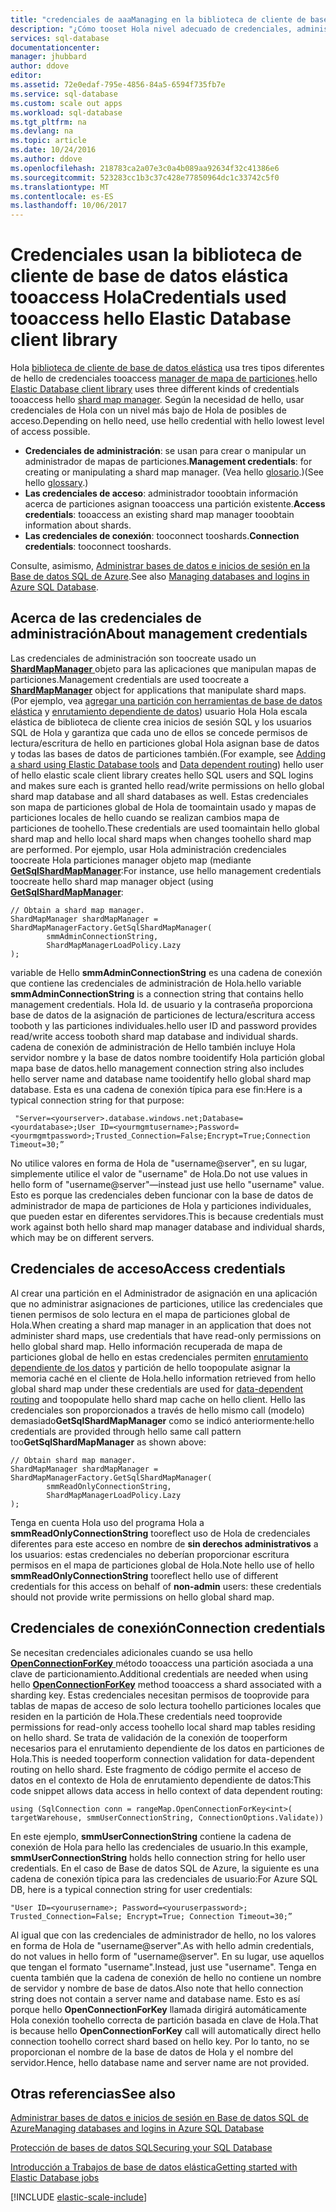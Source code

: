 ```yaml
---
title: "credenciales de aaaManaging en la biblioteca de cliente de base de datos elástica Hola | Documentos de Microsoft"
description: "¿Cómo tooset Hola nivel adecuado de credenciales, administrador solo tooread, para las aplicaciones de base de datos elástica"
services: sql-database
documentationcenter: 
manager: jhubbard
author: ddove
editor: 
ms.assetid: 72e0edaf-795e-4856-84a5-6594f735fb7e
ms.service: sql-database
ms.custom: scale out apps
ms.workload: sql-database
ms.tgt_pltfrm: na
ms.devlang: na
ms.topic: article
ms.date: 10/24/2016
ms.author: ddove
ms.openlocfilehash: 218783ca2a07e3c0a4b089aa92634f32c41386e6
ms.sourcegitcommit: 523283cc1b3c37c428e77850964dc1c33742c5f0
ms.translationtype: MT
ms.contentlocale: es-ES
ms.lasthandoff: 10/06/2017
---
```

# <a name="credentials-used-tooaccess-hello-elastic-database-client-library"></a><span data-ttu-id="c5538-103">Credenciales usan la biblioteca de cliente de base de datos elástica tooaccess Hola</span><span class="sxs-lookup"><span data-stu-id="c5538-103">Credentials used tooaccess hello Elastic Database client library</span></span>
<span data-ttu-id="c5538-104">Hola [biblioteca de cliente de base de datos elástica](http://www.nuget.org/packages/Microsoft.Azure.SqlDatabase.ElasticScale.Client/) usa tres tipos diferentes de hello de credenciales tooaccess [manager de mapa de particiones](sql-database-elastic-scale-shard-map-management.md).</span><span class="sxs-lookup"><span data-stu-id="c5538-104">hello [Elastic Database client library](http://www.nuget.org/packages/Microsoft.Azure.SqlDatabase.ElasticScale.Client/) uses three different kinds  of credentials tooaccess hello [shard map manager](sql-database-elastic-scale-shard-map-management.md).</span></span> <span data-ttu-id="c5538-105">Según la necesidad de hello, usar credenciales de Hola con un nivel más bajo de Hola de posibles de acceso.</span><span class="sxs-lookup"><span data-stu-id="c5538-105">Depending on hello need, use hello credential with  hello lowest level of access possible.</span></span>

* <span data-ttu-id="c5538-106">**Credenciales de administración**: se usan para crear o manipular un administrador de mapas de particiones.</span><span class="sxs-lookup"><span data-stu-id="c5538-106">**Management credentials**: for creating or manipulating a shard map manager.</span></span> <span data-ttu-id="c5538-107">(Vea hello [glosario](sql-database-elastic-scale-glossary.md).)</span><span class="sxs-lookup"><span data-stu-id="c5538-107">(See hello [glossary](sql-database-elastic-scale-glossary.md).)</span></span> 
* <span data-ttu-id="c5538-108">**Las credenciales de acceso**: administrador tooobtain información acerca de particiones asignan tooaccess una partición existente.</span><span class="sxs-lookup"><span data-stu-id="c5538-108">**Access credentials**: tooaccess an existing shard map manager tooobtain information about shards.</span></span>
* <span data-ttu-id="c5538-109">**Las credenciales de conexión**: tooconnect tooshards.</span><span class="sxs-lookup"><span data-stu-id="c5538-109">**Connection credentials**: tooconnect tooshards.</span></span> 

<span data-ttu-id="c5538-110">Consulte, asimismo, [Administrar bases de datos e inicios de sesión en la Base de datos SQL de Azure](sql-database-manage-logins.md).</span><span class="sxs-lookup"><span data-stu-id="c5538-110">See also [Managing databases and logins in Azure SQL Database](sql-database-manage-logins.md).</span></span> 

## <a name="about-management-credentials"></a><span data-ttu-id="c5538-111">Acerca de las credenciales de administración</span><span class="sxs-lookup"><span data-stu-id="c5538-111">About management credentials</span></span>
<span data-ttu-id="c5538-112">Las credenciales de administración son toocreate usado un [ **ShardMapManager** ](https://msdn.microsoft.com/library/azure/microsoft.azure.sqldatabase.elasticscale.shardmanagement.shardmapmanager.aspx) objeto para las aplicaciones que manipulan mapas de particiones.</span><span class="sxs-lookup"><span data-stu-id="c5538-112">Management credentials are used toocreate a [**ShardMapManager**](https://msdn.microsoft.com/library/azure/microsoft.azure.sqldatabase.elasticscale.shardmanagement.shardmapmanager.aspx) object for applications that manipulate shard maps.</span></span> <span data-ttu-id="c5538-113">(Por ejemplo, vea [agregar una partición con herramientas de base de datos elástica](sql-database-elastic-scale-add-a-shard.md) y [enrutamiento dependiente de datos](sql-database-elastic-scale-data-dependent-routing.md)) usuario Hola Hola escala elástica de biblioteca de cliente crea inicios de sesión SQL y los usuarios SQL de Hola y garantiza que cada uno de ellos se concede permisos de lectura/escritura de hello en particiones global Hola asignan base de datos y todas las bases de datos de particiones también.</span><span class="sxs-lookup"><span data-stu-id="c5538-113">(For example, see [Adding a shard using Elastic Database tools](sql-database-elastic-scale-add-a-shard.md) and [Data dependent routing](sql-database-elastic-scale-data-dependent-routing.md)) hello user of hello elastic scale client library creates hello SQL users and SQL logins and makes sure each is granted hello read/write permissions on hello global shard map database and all shard databases as well.</span></span> <span data-ttu-id="c5538-114">Estas credenciales son mapa de particiones global de Hola de toomaintain usado y mapas de particiones locales de hello cuando se realizan cambios mapa de particiones de toohello.</span><span class="sxs-lookup"><span data-stu-id="c5538-114">These credentials are used toomaintain hello global shard map and hello local shard maps when changes toohello shard map are performed.</span></span> <span data-ttu-id="c5538-115">Por ejemplo, usar Hola administración credenciales toocreate Hola particiones manager objeto map (mediante [ **GetSqlShardMapManager**](https://msdn.microsoft.com/library/azure/microsoft.azure.sqldatabase.elasticscale.shardmanagement.shardmapmanagerfactory.getsqlshardmapmanager.aspx):</span><span class="sxs-lookup"><span data-stu-id="c5538-115">For instance, use hello management credentials toocreate hello shard map manager object (using [**GetSqlShardMapManager**](https://msdn.microsoft.com/library/azure/microsoft.azure.sqldatabase.elasticscale.shardmanagement.shardmapmanagerfactory.getsqlshardmapmanager.aspx):</span></span> 

    // Obtain a shard map manager. 
    ShardMapManager shardMapManager = ShardMapManagerFactory.GetSqlShardMapManager( 
            smmAdminConnectionString, 
            ShardMapManagerLoadPolicy.Lazy 
    ); 

<span data-ttu-id="c5538-116">variable de Hello **smmAdminConnectionString** es una cadena de conexión que contiene las credenciales de administración de Hola.</span><span class="sxs-lookup"><span data-stu-id="c5538-116">hello variable **smmAdminConnectionString** is a connection string that contains hello management credentials.</span></span> <span data-ttu-id="c5538-117">Hola Id. de usuario y la contraseña proporciona base de datos de la asignación de particiones de lectura/escritura access tooboth y las particiones individuales.</span><span class="sxs-lookup"><span data-stu-id="c5538-117">hello user ID and password provides read/write access tooboth shard map database and individual shards.</span></span> <span data-ttu-id="c5538-118">cadena de conexión de administración de Hello también incluye Hola servidor nombre y la base de datos nombre tooidentify Hola partición global mapa base de datos.</span><span class="sxs-lookup"><span data-stu-id="c5538-118">hello management connection string also includes hello server name and database name tooidentify hello global shard map database.</span></span> <span data-ttu-id="c5538-119">Esta es una cadena de conexión típica para ese fin:</span><span class="sxs-lookup"><span data-stu-id="c5538-119">Here is a typical connection string for that purpose:</span></span>

     "Server=<yourserver>.database.windows.net;Database=<yourdatabase>;User ID=<yourmgmtusername>;Password=<yourmgmtpassword>;Trusted_Connection=False;Encrypt=True;Connection Timeout=30;” 

<span data-ttu-id="c5538-120">No utilice valores en forma de Hola de "username@server", en su lugar, simplemente utilice el valor de "username" de Hola.</span><span class="sxs-lookup"><span data-stu-id="c5538-120">Do not use values in hello form of "username@server"—instead just use hello "username" value.</span></span>  <span data-ttu-id="c5538-121">Esto es porque las credenciales deben funcionar con la base de datos de administrador de mapa de particiones de Hola y particiones individuales, que pueden estar en diferentes servidores.</span><span class="sxs-lookup"><span data-stu-id="c5538-121">This is because credentials must work against both hello shard map manager database and individual shards, which may be on different servers.</span></span>

## <a name="access-credentials"></a><span data-ttu-id="c5538-122">Credenciales de acceso</span><span class="sxs-lookup"><span data-stu-id="c5538-122">Access credentials</span></span>
<span data-ttu-id="c5538-123">Al crear una partición en el Administrador de asignación en una aplicación que no administrar asignaciones de particiones, utilice las credenciales que tienen permisos de solo lectura en el mapa de particiones global de Hola.</span><span class="sxs-lookup"><span data-stu-id="c5538-123">When creating a shard map manager in an application that does not administer shard maps, use credentials that have read-only permissions on hello global shard map.</span></span> <span data-ttu-id="c5538-124">Hello información recuperada de mapa de particiones global de hello en estas credenciales permiten [enrutamiento dependiente de los datos](sql-database-elastic-scale-data-dependent-routing.md) y partición de hello toopopulate asignar la memoria caché en el cliente de Hola.</span><span class="sxs-lookup"><span data-stu-id="c5538-124">hello information retrieved from hello global shard map under these credentials are used for [data-dependent routing](sql-database-elastic-scale-data-dependent-routing.md) and toopopulate hello shard map cache on hello client.</span></span> <span data-ttu-id="c5538-125">Hello las credenciales son proporcionados a través de hello mismo call (modelo) demasiado**GetSqlShardMapManager** como se indicó anteriormente:</span><span class="sxs-lookup"><span data-stu-id="c5538-125">hello credentials are provided through hello same call pattern too**GetSqlShardMapManager** as shown above:</span></span> 

    // Obtain shard map manager. 
    ShardMapManager shardMapManager = ShardMapManagerFactory.GetSqlShardMapManager( 
            smmReadOnlyConnectionString, 
            ShardMapManagerLoadPolicy.Lazy
    );  

<span data-ttu-id="c5538-126">Tenga en cuenta Hola uso del programa Hola a **smmReadOnlyConnectionString** tooreflect uso de Hola de credenciales diferentes para este acceso en nombre de **sin derechos administrativos** a los usuarios: estas credenciales no deberían proporcionar escritura permisos en el mapa de particiones global de Hola.</span><span class="sxs-lookup"><span data-stu-id="c5538-126">Note hello use of hello **smmReadOnlyConnectionString** tooreflect hello use of different credentials for this access on behalf of **non-admin** users: these credentials should not provide write permissions on hello global shard map.</span></span> 

## <a name="connection-credentials"></a><span data-ttu-id="c5538-127">Credenciales de conexión</span><span class="sxs-lookup"><span data-stu-id="c5538-127">Connection credentials</span></span>
<span data-ttu-id="c5538-128">Se necesitan credenciales adicionales cuando se usa hello [ **OpenConnectionForKey** ](https://msdn.microsoft.com/library/azure/microsoft.azure.sqldatabase.elasticscale.shardmanagement.shardmap.openconnectionforkey.aspx) método tooaccess una partición asociada a una clave de particionamiento.</span><span class="sxs-lookup"><span data-stu-id="c5538-128">Additional credentials are needed when using hello [**OpenConnectionForKey**](https://msdn.microsoft.com/library/azure/microsoft.azure.sqldatabase.elasticscale.shardmanagement.shardmap.openconnectionforkey.aspx) method tooaccess a shard associated with a sharding key.</span></span> <span data-ttu-id="c5538-129">Estas credenciales necesitan permisos de tooprovide para tablas de mapas de acceso de solo lectura toohello particiones locales que residen en la partición de Hola.</span><span class="sxs-lookup"><span data-stu-id="c5538-129">These credentials need tooprovide permissions for read-only access toohello local shard map tables residing on hello shard.</span></span> <span data-ttu-id="c5538-130">Se trata de validación de la conexión de tooperform necesarios para el enrutamiento dependiente de los datos en particiones de Hola.</span><span class="sxs-lookup"><span data-stu-id="c5538-130">This is needed tooperform connection validation for data-dependent routing on hello shard.</span></span> <span data-ttu-id="c5538-131">Este fragmento de código permite el acceso de datos en el contexto de Hola de enrutamiento dependiente de datos:</span><span class="sxs-lookup"><span data-stu-id="c5538-131">This code snippet allows data access in hello context of data dependent routing:</span></span> 

    using (SqlConnection conn = rangeMap.OpenConnectionForKey<int>( 
    targetWarehouse, smmUserConnectionString, ConnectionOptions.Validate)) 

<span data-ttu-id="c5538-132">En este ejemplo, **smmUserConnectionString** contiene la cadena de conexión de Hola para hello las credenciales de usuario.</span><span class="sxs-lookup"><span data-stu-id="c5538-132">In this example, **smmUserConnectionString** holds hello connection string for hello user credentials.</span></span> <span data-ttu-id="c5538-133">En el caso de Base de datos SQL de Azure, la siguiente es una cadena de conexión típica para las credenciales de usuario:</span><span class="sxs-lookup"><span data-stu-id="c5538-133">For Azure SQL DB, here is a typical connection string for user credentials:</span></span> 

    "User ID=<yourusername>; Password=<youruserpassword>; Trusted_Connection=False; Encrypt=True; Connection Timeout=30;”  

<span data-ttu-id="c5538-134">Al igual que con las credenciales de administrador de hello, no los valores en forma de Hola de "username@server".</span><span class="sxs-lookup"><span data-stu-id="c5538-134">As with hello admin credentials, do not values in hello form of "username@server".</span></span> <span data-ttu-id="c5538-135">En su lugar, use aquellos que tengan el formato "username".</span><span class="sxs-lookup"><span data-stu-id="c5538-135">Instead, just use "username".</span></span>  <span data-ttu-id="c5538-136">Tenga en cuenta también que la cadena de conexión de hello no contiene un nombre de servidor y nombre de base de datos.</span><span class="sxs-lookup"><span data-stu-id="c5538-136">Also note that hello connection string does not contain a server name and database name.</span></span> <span data-ttu-id="c5538-137">Esto es así porque hello **OpenConnectionForKey** llamada dirigirá automáticamente Hola conexión toohello correcta de partición basada en clave de Hola.</span><span class="sxs-lookup"><span data-stu-id="c5538-137">That is because hello **OpenConnectionForKey** call will automatically direct hello connection toohello correct shard based on hello key.</span></span> <span data-ttu-id="c5538-138">Por lo tanto, no se proporcionan el nombre de la base de datos de Hola y el nombre del servidor.</span><span class="sxs-lookup"><span data-stu-id="c5538-138">Hence, hello database name and server name are not provided.</span></span> 

## <a name="see-also"></a><span data-ttu-id="c5538-139">Otras referencias</span><span class="sxs-lookup"><span data-stu-id="c5538-139">See also</span></span>
[<span data-ttu-id="c5538-140">Administrar bases de datos e inicios de sesión en Base de datos SQL de Azure</span><span class="sxs-lookup"><span data-stu-id="c5538-140">Managing databases and logins in Azure SQL Database</span></span>](sql-database-manage-logins.md)

[<span data-ttu-id="c5538-141">Protección de bases de datos SQL</span><span class="sxs-lookup"><span data-stu-id="c5538-141">Securing your SQL Database</span></span>](sql-database-security-overview.md)

[<span data-ttu-id="c5538-142">Introducción a Trabajos de base de datos elástica</span><span class="sxs-lookup"><span data-stu-id="c5538-142">Getting started with Elastic Database jobs</span></span>](sql-database-elastic-jobs-getting-started.md)

[!INCLUDE [elastic-scale-include](../../includes/elastic-scale-include.md)]

